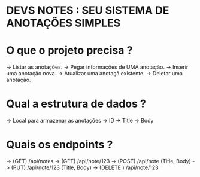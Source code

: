# DEVS NOTES : SEU SISTEMA DE ANOTAÇÕES SIMPLES

# O que o projeto precisa ?

  -> Listar as anotações.
  -> Pegar informações de UMA anotação.
  -> Inserir uma anotação nova.
  -> Atualizar uma anotaçã existente.
  -> Deletar uma anotação.

# Qual a estrutura de dados ?

  -> Local para armazenar as anotações
    -> ID
    -> Title
    -> Body

# Quais os endpoints ?

  -> (GET) /api/notes
  -> (GET) /api/note/123
  -> (POST) /api/note (Title, Body)
  -> (PUT) /api/note/123 (Title, Body)
  -> (DELETE ) /api/note/123